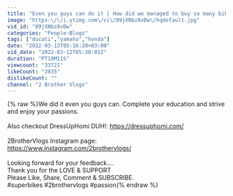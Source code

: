 ```yaml
---
title: "Even you guys can do it | How did we managed to buy so many bikes"
image: "https:\/\/i.ytimg.com\/vi\/89jXNbz8vDw\/hqdefault.jpg"
vid_id: "89jXNbz8vDw"
categories: "People-Blogs"
tags: ["ducati","yamaha","honda"]
date: "2022-03-13T05:16:20+03:00"
vid_date: "2022-03-12T05:30:01Z"
duration: "PT10M11S"
viewcount: "33721"
likeCount: "2035"
dislikeCount: ""
channel: "2 Brother Vlogs"
---
```

{% raw %}We did it even you guys can. Complete your education and strive and enjoy your passions. <br /><br />Also checkout DressUpHomi DUH!: <a rel="nofollow" target="blank" href="https://dressuphomi.com/">https://dressuphomi.com/</a><br /><br />2BrotherVlogs Instagram page: <br /><a rel="nofollow" target="blank" href="https://www.instagram.com/2brothervlogs/">https://www.instagram.com/2brothervlogs/</a><br /><br />Looking forward for your feedback....<br />Thank you for the LOVE &amp; SUPPORT<br />Please Like, Share, Comment &amp; SUBSCRIBE.<br />#superbikes #2brothervlogs #passion{% endraw %}

